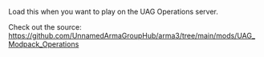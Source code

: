 Load this when you want to play on the UAG Operations server.

Check out the source: https://github.com/UnnamedArmaGroupHub/arma3/tree/main/mods/UAG_Modpack_Operations
